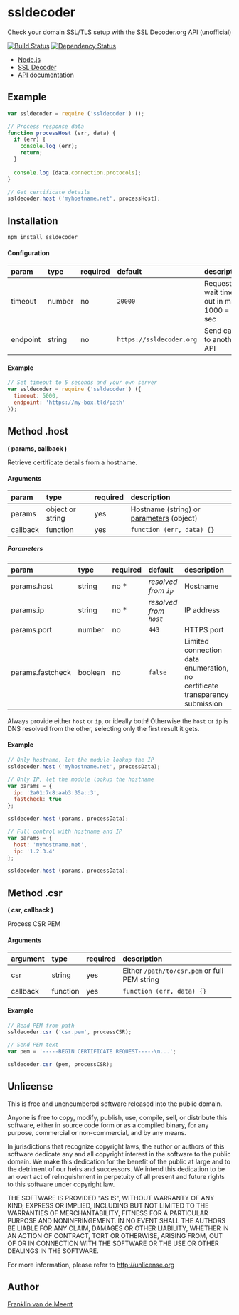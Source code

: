ssldecoder
==========

Check your domain SSL/TLS setup with the SSL Decoder.org API (unofficial)

[![Build Status](https://travis-ci.org/fvdm/nodejs-ssldecoder.svg?branch=master)](https://travis-ci.org/fvdm/nodejs-ssldecoder)
[![Dependency Status](https://gemnasium.com/badges/github.com/fvdm/nodejs-ssldecoder.svg)](https://gemnasium.com/github.com/fvdm/nodejs-ssldecoder)


* [Node.js](https://nodejs.org)
* [SSL Decoder](https://ssldecoder.org)
* [API documentation](https://github.com/RaymiiOrg/ssl-decoder/blob/master/README.md#json-api)


Example
-------

```js
var ssldecoder = require ('ssldecoder') ();

// Process response data
function processHost (err, data) {
  if (err) {
    console.log (err);
    return;
  }
  
  console.log (data.connection.protocols);
}

// Get certificate details
ssldecoder.host ('myhostname.net', processHost);
```


Installation
------------

`npm install ssldecoder`


#### Configuration

param    | type   | required | default                  | description
:--------|:-------|:---------|:-------------------------|:--------------------------------------
timeout  | number | no       | `20000`                  | Request wait time out in ms, 1000 = 1 sec
endpoint | string | no       | `https://ssldecoder.org` | Send calls to another API


#### Example

```js
// Set timeout to 5 seconds and your own server
var ssldecoder = require ('ssldecoder') ({
  timeout: 5000,
  endpoint: 'https://my-box.tld/path'
});
```


Method .host
------------
**( params, callback )**

Retrieve certificate details from a hostname.


#### Arguments

param    | type             | required | description
:--------|:-----------------|:---------|:-------------------------------------------------------
params   | object or string | yes      | Hostname (string) or [parameters](#parameters) (object)
callback | function         | yes      | `function (err, data) {}`


##### Parameters

param            | type    | required | default                | description
:----------------|:--------|:---------|:-----------------------|:-------------------------------
params.host      | string  | no *     | _resolved from `ip`_   | Hostname
params.ip        | string  | no *     | _resolved from `host`_ | IP address
params.port      | number  | no       | `443`                  | HTTPS port
params.fastcheck | boolean | no       | `false`                | Limited connection data enumeration, no certificate transparency submission


Always provide either `host` or `ip`, or ideally both!
Otherwise the `host` or `ip` is DNS resolved from the other,
selecting only the first result it gets.


#### Example

```js
// Only hostname, let the module lookup the IP
ssldecoder.host ('myhostname.net', processData);

// Only IP, let the module lookup the hostname
var params = {
  ip: '2a01:7c8:aab3:35a::3',
  fastcheck: true
};

ssldecoder.host (params, processData);

// Full control with hostname and IP
var params = {
  host: 'myhostname.net',
  ip: '1.2.3.4'
};

ssldecoder.host (params, processData);
```


Method .csr
-----------
**( csr, callback )**

Process CSR PEM


#### Arguments

argument | type     | required | description
:--------|:---------|:---------|:--------------------------------------------
csr      | string   | yes      | Either `/path/to/csr.pem` or full PEM string
callback | function | yes      | `function (err, data) {}`


#### Example

```js
// Read PEM from path
ssldecoder.csr ('csr.pem', processCSR);

// Send PEM text
var pem = '-----BEGIN CERTIFICATE REQUEST-----\n...';

ssldecoder.csr (pem, processCSR);
```


Unlicense
---------

This is free and unencumbered software released into the public domain.

Anyone is free to copy, modify, publish, use, compile, sell, or
distribute this software, either in source code form or as a compiled
binary, for any purpose, commercial or non-commercial, and by any
means.

In jurisdictions that recognize copyright laws, the author or authors
of this software dedicate any and all copyright interest in the
software to the public domain. We make this dedication for the benefit
of the public at large and to the detriment of our heirs and
successors. We intend this dedication to be an overt act of
relinquishment in perpetuity of all present and future rights to this
software under copyright law.

THE SOFTWARE IS PROVIDED "AS IS", WITHOUT WARRANTY OF ANY KIND,
EXPRESS OR IMPLIED, INCLUDING BUT NOT LIMITED TO THE WARRANTIES OF
MERCHANTABILITY, FITNESS FOR A PARTICULAR PURPOSE AND NONINFRINGEMENT.
IN NO EVENT SHALL THE AUTHORS BE LIABLE FOR ANY CLAIM, DAMAGES OR
OTHER LIABILITY, WHETHER IN AN ACTION OF CONTRACT, TORT OR OTHERWISE,
ARISING FROM, OUT OF OR IN CONNECTION WITH THE SOFTWARE OR THE USE OR
OTHER DEALINGS IN THE SOFTWARE.

For more information, please refer to <http://unlicense.org>


Author
------

[Franklin van de Meent](https://frankl.in)
